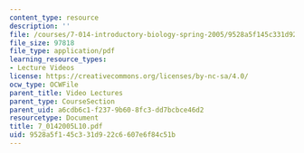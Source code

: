 ```yaml
---
content_type: resource
description: ''
file: /courses/7-014-introductory-biology-spring-2005/9528a5f145c331d922c6607e6f84c51b_7_0142005L10.pdf
file_size: 97818
file_type: application/pdf
learning_resource_types:
- Lecture Videos
license: https://creativecommons.org/licenses/by-nc-sa/4.0/
ocw_type: OCWFile
parent_title: Video Lectures
parent_type: CourseSection
parent_uid: a6cdb6c1-f237-9b60-8fc3-dd7bcbce46d2
resourcetype: Document
title: 7_0142005L10.pdf
uid: 9528a5f1-45c3-31d9-22c6-607e6f84c51b
---
```

